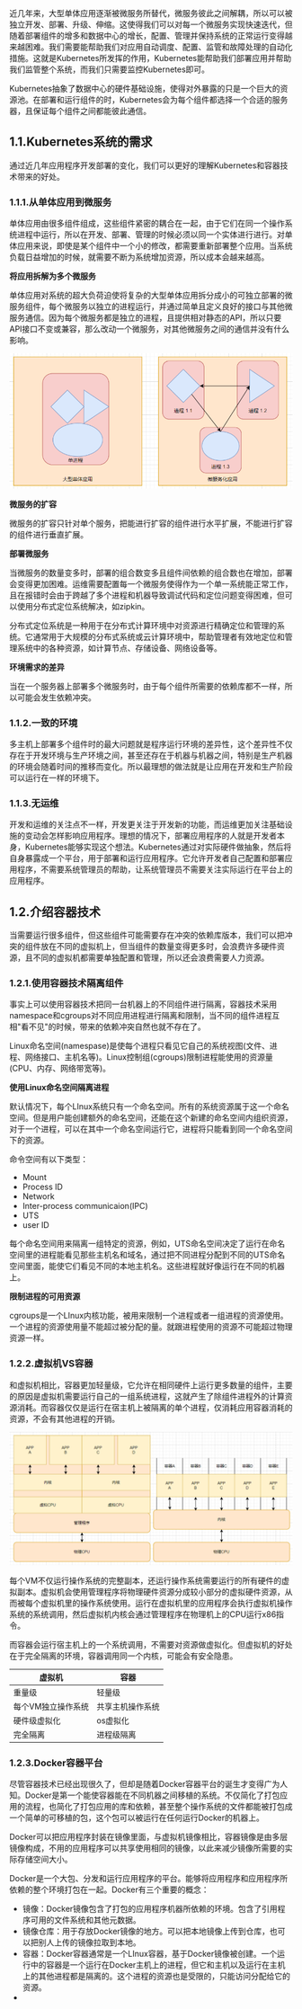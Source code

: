 近几年来，大型单体应用逐渐被微服务所替代，微服务彼此之间解耦，所以可以被独立开发、部署、升级、伸缩。这使得我们可以对每一个微服务实现快速迭代，但随着部署组件的增多和数据中心的增长，配置、管理并保持系统的正常运行变得越来越困难。我们需要能帮助我们对应用自动调度、配置、监管和故障处理的自动化措施。这就是Kubernetes所发挥的作用，Kubernetes能帮助我们部署应用并帮助我们监管整个系统，而我们只需要监控Kubernetes即可。

Kubernetes抽象了数据中心的硬件基础设施，使得对外暴露的只是一个巨大的资源池。在部署和运行组件的时，Kubernetes会为每个组件都选择一个合适的服务器，且保证每个组件之间都能彼此通信。

## 1.1.Kubernetes系统的需求

通过近几年应用程序开发部署的变化，我们可以更好的理解Kubernetes和容器技术带来的好处。

### 1.1.1.从单体应用到微服务

单体应用由很多组件组成，这些组件紧密的耦合在一起，由于它们在同一个操作系统进程中运行，所以在开发、部署、管理的时候必须以同一个实体进行进行。对单体应用来说，即使是某个组件中一个小的修改，都需要重新部署整个应用。当系统负载日益增加的时候，就需要不断为系统增加资源，所以成本会越来越高。

**将应用拆解为多个微服务**

单体应用对系统的超大负荷迫使将复杂的大型单体应用拆分成小的可独立部署的微服务组件，每个微服务以独立的进程运行，并通过简单且定义良好的接口与其他微服务通信。因为每个微服务都是独立的进程，且提供相对静态的API，所以只要API接口不变或兼容，那么改动一个微服务，对其他微服务之间的通信并没有什么影响。

![image-20240427160940397](image/Kubernetes介绍_time_1.png)

**微服务的扩容**

微服务的扩容只针对单个服务，把能进行扩容的组件进行水平扩展，不能进行扩容的组件进行垂直扩展。

**部署微服务**

当微服务的数量变多时，部署的组合数变多且组件间依赖的组合数也在增加，部署会变得更加困难。运维需要配置每一个微服务使得作为一个单一系统能正常工作，且在报错时会由于跨越了多个进程和机器导致调试代码和定位问题变得困难，但可以使用分布式定位系统解决，如zipkin。

分布式定位系统是一种用于在分布式计算环境中对资源进行精确定位和管理的系统。它通常用于大规模的分布式系统或云计算环境中，帮助管理者有效地定位和管理系统中的各种资源，如计算节点、存储设备、网络设备等。

**环境需求的差异**

当在一个服务器上部署多个微服务时，由于每个组件所需要的依赖库都不一样，所以可能会发生依赖冲突。

### 1.1.2.一致的环境

多主机上部署多个组件时的最大问题就是程序运行环境的差异性，这个差异性不仅存在于开发环境与生产环境之间，甚至还存在于机器与机器之间，特别是生产机器的环境会随着时间的推移而变化。所以最理想的做法就是让应用在开发和生产阶段可以运行在一样的环境下。

### 1.1.3.无运维

开发和运维的关注点不一样，开发更关注于开发新的功能，而运维更加关注基础设施的变动会怎样影响应用程序。理想的情况下，部署应用程序的人就是开发者本身，Kubernetes能够实现这个想法。Kubernetes通过对实际硬件做抽象，然后将自身暴露成一个平台，用于部署和运行应用程序。它允许开发者自己配置和部署应用程序，不需要系统管理员的帮助，让系统管理员不需要关注实际运行在平台上的应用程序。

## 1.2.介绍容器技术

当需要运行很多组件，但这些组件可能需要存在冲突的依赖库版本，我们可以把冲突的组件放在不同的虚拟机上，但当组件的数量变得更多时，会浪费许多硬件资源，且不同的虚拟机都需要单独配置和管理，所以还会浪费需要人力资源。

### 1.2.1.使用容器技术隔离组件

事实上可以使用容器技术把同一台机器上的不同组件进行隔离，容器技术采用namespace和cgroups对不同应用进程进行隔离和限制，当不同的组件进程互相"看不见"的时候，带来的依赖冲突自然也就不存在了。

Linux命名空间(namespase)是使每个进程只看见它自己的系统视图(文件、进程、网络接口、主机名等)。Linux控制组(cgroups)限制进程能使用的资源量(CPU、内存、网络带宽等)。

**使用Linux命名空间隔离进程**

默认情况下，每个LInux系统只有一个命名空间。所有的系统资源属于这一个命名空间。但是用户能创建额外的命名空间，还能在这个新建的命名空间内组织资源，对于一个进程，可以在其中一个命名空间运行它，进程将只能看到同一个命名空间下的资源。

命令空间有以下类型：

- Mount
- Process ID
- Network
- Inter-process communicaion(IPC)
- UTS
- user ID

每个命名空间用来隔离一组特定的资源，例如，UTS命名空间决定了运行在命名空间里的进程能看见那些主机名和域名，通过把不同进程分配到不同的UTS命名空间里面，能使它们看见不同的本地主机名。这些进程就好像运行在不同的机器上。

**限制进程的可用资源**

cgroups是一个LInux内核功能，被用来限制一个进程或者一组进程的资源使用。一个进程的资源使用量不能超过被分配的量。就跟进程使用的资源不可能超过物理资源一样。

### 1.2.2.虚拟机VS容器

和虚拟机相比，容器更加轻量级，它允许在相同硬件上运行更多数量的组件，主要的原因是虚拟机需要运行自己的一组系统进程，这就产生了除组件进程外的计算资源消耗。而容器仅仅是运行在宿主机上被隔离的单个进程，仅消耗应用容器消耗的资源，不会有其他进程的开销。

![image-20240507224153262](image/Kubernetes介绍_time_2.png)

每个VM不仅运行操作系统的完整副本，还运行操作系统需要运行的所有硬件的虚拟副本。虚拟机会使用管理程序将物理硬件资源分成较小部分的虚拟硬件资源，从而被每个虚拟机里的操作系统使用。运行在虚拟机里的应用程序会执行虚拟机操作系统的系统调用，然后虚拟机内核会通过管理程序在物理机上的CPU运行x86指令。

而容器会运行宿主机上的一个系统调用，不需要对资源做虚拟化。但虚拟机的好处在于完全隔离的环境，容器调用同一个内核，可能会有安全隐患。

| 虚拟机        | 容器       |
| ---------- | -------- |
| 重量级        | 轻量级      |
| 每个VM独立操作系统 | 共享主机操作系统 |
| 硬件级虚拟化     | os虚拟化    |
| 完全隔离       | 进程级隔离    |



### 1.2.3.Docker容器平台

尽管容器技术已经出现很久了，但却是随着Docker容器平台的诞生才变得广为人知。Docker是第一个能使容器能在不同机器之间移植的系统。不仅简化了打包应用的流程，也简化了打包应用的库和依赖，甚至整个操作系统的文件都能被打包成一个简单的可移植的包，这个包可以被运行在任何运行Docker的机器上。

Docker可以把应用程序封装在镜像里面，与虚拟机镜像相比，容器镜像是由多层镜像构成，不用的应用程序可以共享使用相同的镜像，以此来减少镜像所需要的实际存储空间大小。

Docker是一个大包、分发和运行应用程序的平台。能够将应用程序和应用程序所依赖的整个环境打包在一起。Docker有三个重要的概念：

- 镜像：Docker镜像包含了打包的应用程序机器所依赖的环境。包含了引用程序可用的文件系统和其他元数据。
- 镜像仓库：用于存放Docker镜像的地方。可以把本地镜像上传到仓库，也可以把别人上传的镜像拉取到本地。
- 容器：Docker容器通常是一个LInux容器，基于Docker镜像被创建。一个运行中的容器是一个运行在Docker主机上的进程，但它和主机以及运行在主机上的其他进程都是隔离的。这个进程的资源也是受限的，只能访问分配给它的资源。
- 





















